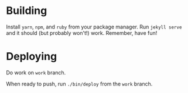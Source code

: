 # Building
Install `yarn`, `npm`, and `ruby` from your package manager. Run `jekyll serve` and it should (but probably won't!) work. Remember, have fun!

# Deploying

Do work on `work` branch.

When ready to push, run `./bin/deploy` from the `work` branch.
